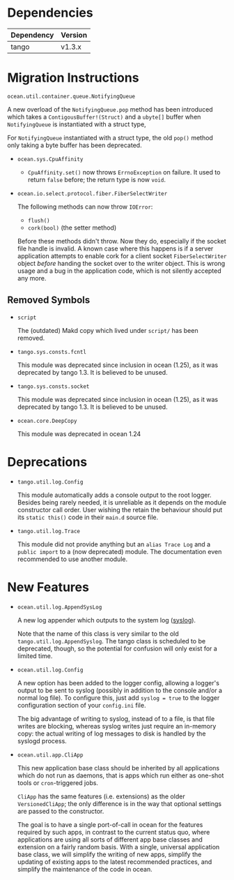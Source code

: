 Dependencies
============

Dependency | Version
-----------|---------
tango      | v1.3.x

Migration Instructions
======================

`ocean.util.container.queue.NotifyingQueue`

  A new overload of the `NotifyingQueue.pop` method has been introduced which
  takes a `ContigousBuffer!(Struct)` and a `ubyte[]` buffer when
  `NotifyingQueue` is instantiated with a struct type,

  For `NotifyingQueue` instantiated with a struct type, the old `pop()`
  method only taking a byte buffer has been deprecated.

* `ocean.sys.CpuAffinity`

  - `CpuAffinity.set()` now throws `ErrnoException` on failure. It used to
    return `false` before; the return type is now `void`.

* `ocean.io.select.protocol.fiber.FiberSelectWriter`

  The following methods can now throw `IOError`:

    * `flush()`
    * `cork(bool)` (the setter method)

  Before these methods didn't throw. Now they do, especially if the socket file
  handle is invalid. A known case where this happens is if a server application
  attempts to enable cork for a client socket `FiberSelectWriter` object
  *before* handing the socket over to the writer object. This is wrong usage and
  a bug in the application code, which is not silently accepted any more.

Removed Symbols
---------------

* `script`

  The (outdated) Makd copy which lived under `script/` has been removed.


* `tango.sys.consts.fcntl`

  This module was deprecated since inclusion in ocean (1.25), as it was deprecated
  by tango 1.3. It is believed to be unused.

* `tango.sys.consts.socket`

  This module was deprecated since inclusion in ocean (1.25), as it was deprecated
  by tango 1.3. It is believed to be unused.

* `ocean.core.DeepCopy`

  This module was deprecated in ocean 1.24


Deprecations
============

* `tango.util.log.Config`

  This module automatically adds a console output to the root logger.
  Besides being rarely needed, it is unreliable as it depends on the module constructor
  call order.  User wishing the retain the behaviour should put its `static this()` code
  in their `main.d` source file.

* `tango.util.log.Trace`

  This module did not provide anything but an `alias Trace Log` and a `public import`
  to a (now deprecated) module.  The documentation even recommended to use another
  module.


New Features
============

* `ocean.util.log.AppendSysLog`

  A new log appender which outputs to the system log
  ([syslog](http://linux.die.net/man/3/syslog)).

  Note that the name of this class is very similar to the old
  `tango.util.log.AppendSyslog`. The tango class is scheduled to be deprecated,
  though, so the potential for confusion will only exist for a limited time.

* `ocean.util.log.Config`

  A new option has been added to the logger config, allowing a logger's output
  to be sent to syslog (possibly in addition to the console and/or a normal log
  file). To configure this, just add `syslog = true` to the logger configuration
  section of your `config.ini` file.

  The big advantage of writing to syslog, instead of to a file, is that file
  writes are blocking, whereas syslog writes just require an in-memory copy: the
  actual writing of log messages to disk is handled by the syslogd process.

* `ocean.util.app.CliApp`

  This new application base class should be inherited by all applications which
  do not run as daemons, that is apps which run either as one-shot tools or
  `cron`-triggered jobs.

  `CliApp` has the same features (i.e. extensions) as the older
  `VersionedCliApp`; the only difference is in the way that optional settings
  are passed to the constructor.

  The goal is to have a single port-of-call in ocean for the features required
  by such apps, in contrast to the current status quo, where applications are
  using all sorts of different app base classes and extension on a fairly random
  basis. With a single, universal application base class, we will simplify the
  writing of new apps, simplify the updating of existing apps to the latest
  recommended practices, and simplify the maintenance of the code in ocean.
